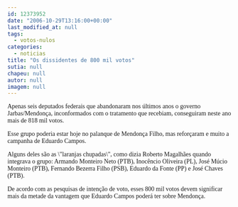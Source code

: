 ```yaml
---
id: 12373952
date: "2006-10-29T13:16:00+00:00"
last_modified_at: null
tags:
  - votos-nulos
categories:
  - noticias
title: "Os dissidentes de 800 mil votos"
sutia: null
chapeu: null
autor: null
imagem: null
---
```

<p><P><FONT face=Verdana>Apenas seis deputados federais que abandonaram nos últimos anos o governo Jarbas/Mendonça, inconformados com o tratamento que recebiam, conseguiram neste ano mais de 818 mil votos.</FONT></P></p>
<p><P><FONT face=Verdana>Esse grupo poderia estar hoje no palanque de Mendonça Filho, mas reforçaram e muito a campanha de Eduardo Campos.</FONT></P></p>
<p><P><FONT face=Verdana>Alguns deles são as \"laranjas chupadas\", como dizia Roberto Magalhães quando integrava o grupo: Armando Monteiro Neto (PTB), Inocêncio Oliveira (PL), José Múcio Monteiro (PTB), Fernando Bezerra Filho (PSB), Eduardo da Fonte (PP) e José Chaves (PTB). </FONT></P></p>
<p><P><FONT face=Verdana>De acordo com as pesquisas de intenção de voto, esses 800 mil votos devem significar mais da metade da vantagem que Eduardo Campos poderá ter sobre Mendonça.</FONT></P> </p>
